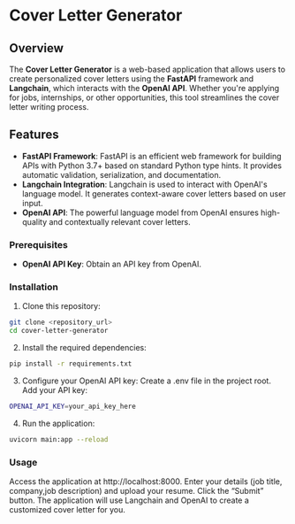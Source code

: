 # Cover Letter Generator

## Overview
The **Cover Letter Generator** is a web-based application that allows users to create personalized cover letters using the **FastAPI** framework and **Langchain**, which interacts with the **OpenAI API**. Whether you're applying for jobs, internships, or other opportunities, this tool streamlines the cover letter writing process.

## Features
- **FastAPI Framework**: FastAPI is an efficient web framework for building APIs with Python 3.7+ based on standard Python type hints. It provides automatic validation, serialization, and documentation.
- **Langchain Integration**: Langchain is used to interact with OpenAI's language model. It generates context-aware cover letters based on user input.
- **OpenAI API**: The powerful language model from OpenAI ensures high-quality and contextually relevant cover letters.

### Prerequisites
- **OpenAI API Key**: Obtain an API key from OpenAI.

### Installation
1. Clone this repository:
 ```bash
 git clone <repository_url>
 cd cover-letter-generator
```
2. Install the required dependencies:
```bash
pip install -r requirements.txt
```

3. Configure your OpenAI API key:
Create a .env file in the project root.
Add your API key:
```bash
OPENAI_API_KEY=your_api_key_here
```

4. Run the application:
```bash
uvicorn main:app --reload
```

### Usage
Access the application at http://localhost:8000.
Enter your details (job title, company,job description) and upload your resume.
Click the “Submit” button.
The application will use Langchain and OpenAI to create a customized cover letter for you.

                                                
